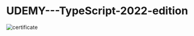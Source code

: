 # UDEMY---TypeScript-2022-edition


![certificate](https://user-images.githubusercontent.com/65309085/169145832-193fa4f4-4bd5-4825-aadd-89ee2b4d6288.jpg)
